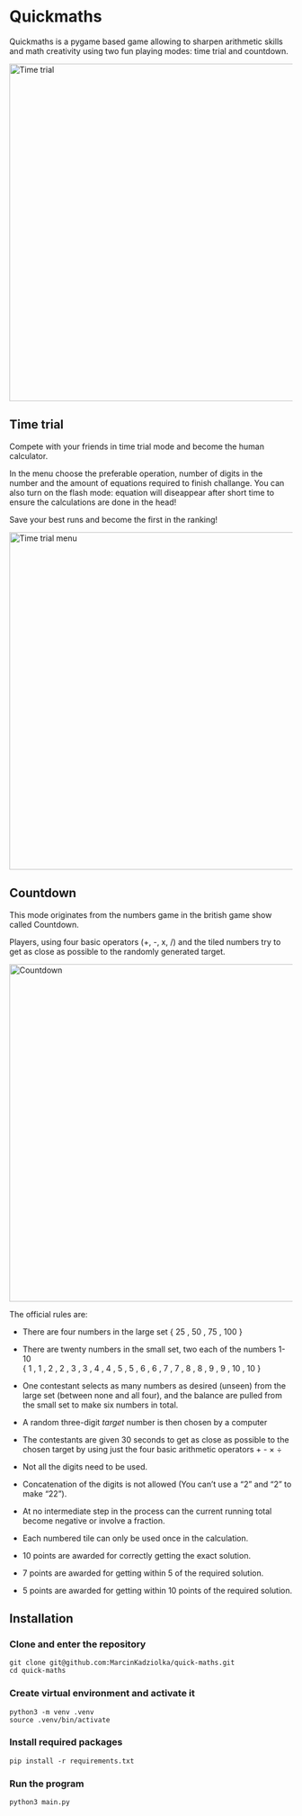 # Quickmaths

Quickmaths is a pygame based game allowing to sharpen arithmetic skills and math creativity using two fun playing modes: time trial and countdown.

<img src="https://github.com/user-attachments/assets/098baad5-7b62-4f81-bde7-c367433f6ffc" alt="Time trial" width="600"/>

## Time trial

Compete with your friends in time trial mode and become the human calculator. 

In the menu choose the preferable operation, number of digits in the number and the amount of equations required to finish challange. You can also turn on the flash mode: equation will diseappear after short time to ensure the calculations are done in the head! 

Save your best runs and become the first in the ranking!

<img src="https://github.com/user-attachments/assets/4032f686-b8f1-43ae-b241-f109eab1be99" alt="Time trial menu" width="600"/>



## Countdown

This mode originates from the numbers game in the british game show called Countdown.

Players, using four basic operators (+, -, x, /) and the tiled numbers try to get as close as possible to the randomly generated target.

<img src="https://github.com/user-attachments/assets/f6b5ac03-cd9f-482b-b936-8ee8fe08f3a4" alt="Countdown" width="600"/>

The official rules are: 

- There are four numbers in the large set { 25 , 50 , 75 , 100 }

- There are twenty numbers in the small set, two each of the numbers 1-10  
  { 1 , 1 , 2 , 2 , 3 , 3 , 4 , 4 , 5 , 5 , 6 , 6 , 7 , 7 , 8 , 8 , 9 , 9 , 10 , 10 }

- One contestant selects as many numbers as desired 
  (unseen) from the large set (between none and all four), and the balance
   are pulled from the small set to make six numbers in total.

- A random three-digit *target* number is then chosen by a computer

- The contestants are given 30 seconds to get as close
   as possible to the chosen target by using just the four basic 
  arithmetic operators + - × ÷

- Not all the digits need to be used.

- Concatenation of the digits is not allowed (You can’t use a “2” and “2” to make “22”).

- At no intermediate step in the process can the current running total become negative or involve a fraction.

- Each numbered tile can only be used once in the calculation.

- 10 points are awarded for correctly getting the exact solution.

- 7 points are awarded for getting within 5 of the required solution.

- 5 points are awarded for getting within 10 points of the required solution.

## Installation

### Clone and enter the repository

```
git clone git@github.com:MarcinKadziolka/quick-maths.git
cd quick-maths
```

### Create virtual environment and activate it

```
python3 -m venv .venv
source .venv/bin/activate
```

### Install required packages

```
pip install -r requirements.txt
```

### Run the program

```
python3 main.py
```
